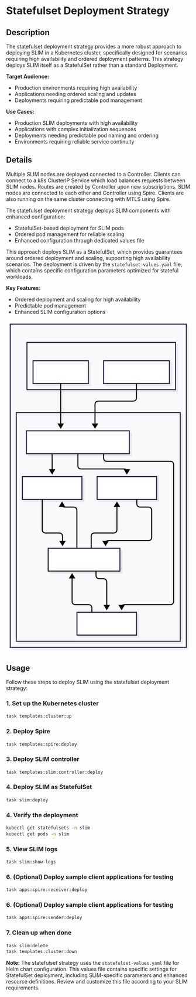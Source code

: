 # Statefulset Deployment Strategy

## Description

The statefulset deployment strategy provides a more robust approach to deploying SLIM in a Kubernetes cluster, specifically designed for scenarios requiring high availability and ordered deployment patterns. This strategy deploys SLIM itself as a StatefulSet rather than a standard Deployment.

**Target Audience:**
- Production environments requiring high availability
- Applications needing ordered scaling and updates
- Deployments requiring predictable pod management

**Use Cases:**
- Production SLIM deployments with high availability
- Applications with complex initialization sequences
- Deployments needing predictable pod naming and ordering
- Environments requiring reliable service continuity

## Details

Multiple SLIM nodes are deployed connected to a Controller. Clients can connect to a k8s ClusterIP Service which load balances requests between SLIM nodes. Routes are created by Controller upon new subscriptions. SLIM nodes are connected to each other and Controller using Spire. Clients are also running on the same cluster connecting with MTLS using Spire.

The statefulset deployment strategy deploys SLIM components with enhanced configuration:
- StatefulSet-based deployment for SLIM pods
- Ordered pod management for reliable scaling
- Enhanced configuration through dedicated values file

This approach deploys SLIM as a StatefulSet, which provides guarantees around ordered deployment and scaling, supporting high availability scenarios. The deployment is driven by the `statefulset-values.yaml` file, which contains specific configuration parameters optimized for stateful workloads.

**Key Features:**
- Ordered deployment and scaling for high availability
- Predictable pod management
- Enhanced SLIM configuration options

![SLIM StatefulSet Deployment Diagram](img/slim_statefulset.svg)

## Usage

Follow these steps to deploy SLIM using the statefulset deployment strategy:

### 1. Set up the Kubernetes cluster
```bash
task templates:cluster:up
```

### 2. Deploy Spire
```bash
task templates:spire:deploy
```

### 3. Deploy SLIM controller
```bash
task templates:slim:controller:deploy
```

### 4. Deploy SLIM as StatefulSet
```bash
task slim:deploy
```

### 4. Verify the deployment
```bash
kubectl get statefulsets -n slim
kubectl get pods -n slim
```

### 5. View SLIM logs
```bash
task slim:show-logs
```

### 6. (Optional) Deploy sample client applications for testing
```bash
task apps:spire:receiver:deploy
```

### 6. (Optional) Deploy sample client applications for testing
```bash
task apps:spire:sender:deploy
```

### 7. Clean up when done
```bash
task slim:delete
task templates:cluster:down
```

**Note:** The statefulset strategy uses the `statefulset-values.yaml` file for Helm chart configuration. This values file contains specific settings for StatefulSet deployment, including SLIM-specific parameters and enhanced resource definitions. Review and customize this file according to your SLIM requirements.